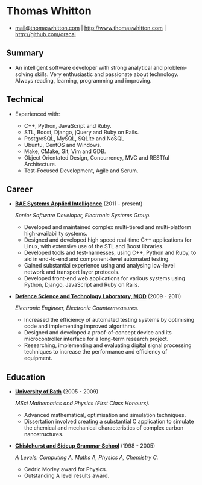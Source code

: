 Thomas Whitton
==============

*   <mail@thomaswhitton.com>
 | <http://www.thomaswhitton.com>
 | <http://github.com/oracal>


Summary
-------

*   An intelligent software developer with strong analytical and problem-solving skills. Very enthusiastic and passionate about technology. Always reading, learning, programming and improving.


Technical
---------

*   Experienced with:

    -   C++, Python, JavaScript and Ruby.
    -   STL, Boost, Django, jQuery and Ruby on Rails.
    -   PostgreSQL, MySQL, SQLite and NoSQL
    -   Ubuntu, CentOS and Windows.
    -   Make, CMake, Git, Vim and GDB.
    -   Object Orientated Design, Concurrency, MVC and RESTful Architecture.
    -   Test-Focused Development, Agile and Scrum.


Career
------

*   **[BAE Systems Applied Intelligence](http://baesystemsdetica.com)** (2011 - present)

    *Senior Software Developer, Electronic Systems Group.*

    -   Developed and maintained complex multi-tiered and multi-platform high-availability systems.
    -   Designed and developed high speed real-time C++ applications for Linux, with extensive use of the STL and Boost libraries.
    -   Developed  tools and test-harnesses, using C++, Python and Ruby, to aid in end-to-end and component-level automated testing.
    -   Gained substantial experience using and analysing low-level network and transport layer protocols.
    -   Developed front-end web applications for various systems using Python, Django, JavaScript and Ruby on Rails.

*   **[Defence Science and Technology Laboratory, MOD](https://www.dstl.gov.uk)** (2009 - 2011)

    *Electronic Engineer, Electronic Countermeasures.*

    -   Increased the efficiency of automated testing systems by optimising code and implementing improved algorithms.
    -   Designed and developed a proof-of-concept device and its microcontroller interface for a long-term research project.
    -   Researching, implementing and evaluating digital signal processing techniques to increase the performance and efficiency of equipment.


Education
---------

*   **[University of Bath](http://www.bath.ac.uk)** (2005 - 2009)

    *MSci Mathematics and Physics (First Class Honours).*

    -   Advanced mathematical, optimisation and simulation techniques.
    -   Dissertation involved creating a substantial C application to simulate the chemical and mechanical characteristics of complex carbon nanostructures.

*  **[Chislehurst and Sidcup Grammar School](http://www.csgrammar.com)** (1998 - 2005)

    *A Levels: Computing A, Maths A, Physics A, Chemistry C.*

    -   Cedric Morley award for Physics.
    -   Outstanding A level results award.
